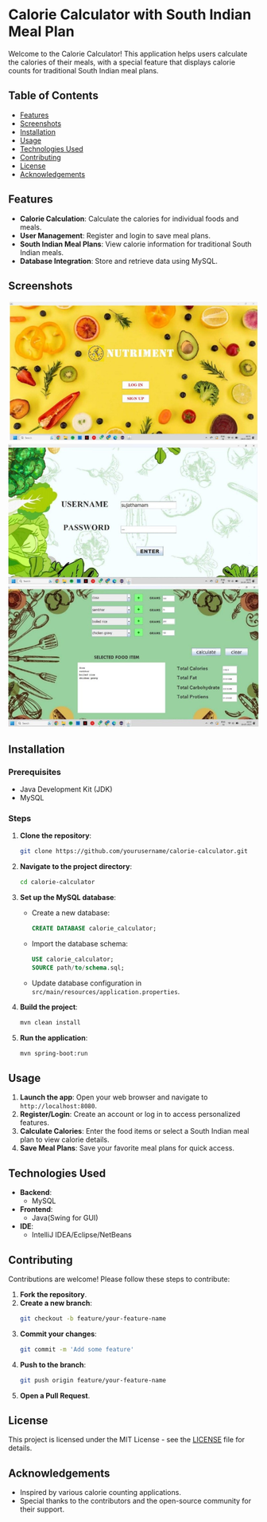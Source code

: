 # Calorie Calculator with South Indian Meal Plan

Welcome to the Calorie Calculator! This application helps users calculate the calories of their meals, with a special feature that displays calorie counts for traditional South Indian meal plans.

## Table of Contents
- [Features](#features)
- [Screenshots](#screenshots)
- [Installation](#installation)
- [Usage](#usage)
- [Technologies Used](#technologies-used)
- [Contributing](#contributing)
- [License](#license)
- [Acknowledgements](#acknowledgements)

## Features
- **Calorie Calculation**: Calculate the calories for individual foods and meals.
- **User Management**: Register and login to save meal plans.
- **South Indian Meal Plans**: View calorie information for traditional South Indian meals.
- **Database Integration**: Store and retrieve data using MySQL.

## Screenshots
![Home Page](homepage.jpg)
![Login Page](loginpage.jpg)
![Meal Plan](mealplan.jpg)

## Installation

### Prerequisites
- Java Development Kit (JDK)
- MySQL

### Steps
1. **Clone the repository**:
    ```sh
    git clone https://github.com/yourusername/calorie-calculator.git
    ```
2. **Navigate to the project directory**:
    ```sh
    cd calorie-calculator
    ```
3. **Set up the MySQL database**:
    - Create a new database:
      ```sql
      CREATE DATABASE calorie_calculator;
      ```
    - Import the database schema:
      ```sql
      USE calorie_calculator;
      SOURCE path/to/schema.sql;
      ```
    - Update database configuration in `src/main/resources/application.properties`.

4. **Build the project**:
    ```sh
    mvn clean install
    ```
5. **Run the application**:
    ```sh
    mvn spring-boot:run
    ```

## Usage
1. **Launch the app**:
    Open your web browser and navigate to `http://localhost:8080`.
2. **Register/Login**:
    Create an account or log in to access personalized features.
3. **Calculate Calories**:
    Enter the food items or select a South Indian meal plan to view calorie details.
4. **Save Meal Plans**:
    Save your favorite meal plans for quick access.

## Technologies Used
- **Backend**:
  - MySQL
- **Frontend**:
  - Java(Swing for GUI)
- **IDE**:
  - IntelliJ IDEA/Eclipse/NetBeans
  
## Contributing
Contributions are welcome! Please follow these steps to contribute:
1. **Fork the repository**.
2. **Create a new branch**:
    ```sh
    git checkout -b feature/your-feature-name
    ```
3. **Commit your changes**:
    ```sh
    git commit -m 'Add some feature'
    ```
4. **Push to the branch**:
    ```sh
    git push origin feature/your-feature-name
    ```
5. **Open a Pull Request**.

## License
This project is licensed under the MIT License - see the [LICENSE](LICENSE) file for details.

## Acknowledgements
- Inspired by various calorie counting applications.
- Special thanks to the contributors and the open-source community for their support.

